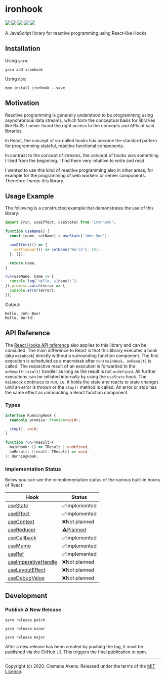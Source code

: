 # ironhook

![](https://github.com/clebert/ironhook/workflows/CI/badge.svg)
![](https://badgen.net/npm/v/ironhook)
![](https://badgen.net/npm/license/ironhook)
![](https://badgen.net/npm/types/ironhook)
![](https://badgen.net/bundlephobia/minzip/ironhook)

A JavaScript library for reactive programming using React-like Hooks.

## Installation

Using `yarn`:

```
yarn add ironhook
```

Using `npm`:

```
npm install ironhook --save
```

## Motivation

Reactive programming is generally understood to be programming using
asynchronous data streams, which form the conceptual basis for libraries like
RxJS. I never found the right access to the concepts and APIs of said libraries.

In React, the concept of so-called hooks has become the standard pattern for
programming stateful, reactive functional components.

In contrast to the concept of streams, the concept of hooks was something I
liked from the beginning. I find them very intuitive to write and read.

I wanted to use this kind of reactive programming also in other areas, for
example for the programming of web workers or server components. Therefore I
wrote this library.

## Usage Example

The following is a constructed example that demonstrates the use of this
library:

```js
import {run, useEffect, useState} from 'ironhook';

function useName() {
  const [name, setName] = useState('John Doe');

  useEffect(() => {
    setTimeout(() => setName('World'), 10);
  }, []);

  return name;
}

run(useName, name => {
  console.log(`Hello, ${name}!`);
}).promise.catch(error => {
  console.error(error);
});
```

Output:

```
Hello, John Doe!
Hello, World!
```

## API Reference

The [React Hooks API reference](https://reactjs.org/docs/hooks-reference.html)
also applies to this library and can be consulted. The main difference to React
is that this library executes a hook (aka `mainHook`) directly without a
surrounding function component. The first execution is scheduled as a macrotask
after `run(mainHook, onResult)` is called. The respective result of an execution
is forwarded to the `onResult(result)` handler as long as the result is not
`undefined`. All further executions can be initiated internally by using the
`useState` hook. The `mainHook` continues to run, i.e. it holds the state and
reacts to state changes until an error is thrown or the `stop()` method is
called. An error or stop has the same effect as unmounting a React function
component.

### Types

```ts
interface RunningHook {
  readonly promise: Promise<void>;

  stop(): void;
}

function run<TResult>(
  mainHook: () => TResult | undefined,
  onResult: (result: TResult) => void
): RunningHook;
```

### Implementation Status

Below you can see the reimplementation status of the various built-in hooks of
React:

| Hook                                                                                     | Status               |
| ---------------------------------------------------------------------------------------- | -------------------- |
| [useState](https://reactjs.org/docs/hooks-reference.html#usestate)                       | ✅Implemented        |
| [useEffect](https://reactjs.org/docs/hooks-reference.html#useeffect)                     | ✅Implemented        |
| [useContext](https://reactjs.org/docs/hooks-reference.html#usecontext)                   | ❌Not planned        |
| [useReducer](https://reactjs.org/docs/hooks-reference.html#usereducer)                   | ⚠️[Planned][issue11] |
| [useCallback](https://reactjs.org/docs/hooks-reference.html#usecallback)                 | ✅Implemented        |
| [useMemo](https://reactjs.org/docs/hooks-reference.html#usememo)                         | ✅Implemented        |
| [useRef](https://reactjs.org/docs/hooks-reference.html#useref)                           | ✅Implemented        |
| [useImperativeHandle](https://reactjs.org/docs/hooks-reference.html#useimperativehandle) | ❌Not planned        |
| [useLayoutEffect](https://reactjs.org/docs/hooks-reference.html#uselayouteffect)         | ❌Not planned        |
| [useDebugValue](https://reactjs.org/docs/hooks-reference.html#usedebugvalue)             | ❌Not planned        |

[issue11]: https://github.com/clebert/ironhook/issues/11

## Development

### Publish A New Release

```
yarn release patch
```

```
yarn release minor
```

```
yarn release major
```

After a new release has been created by pushing the tag, it must be published
via the GitHub UI. This triggers the final publication to npm.

---

Copyright (c) 2020, Clemens Akens. Released under the terms of the
[MIT License](https://github.com/clebert/ironhook/blob/master/LICENSE).

